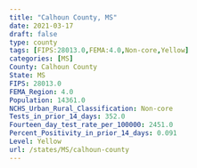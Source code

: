 ```yaml
---
title: "Calhoun County, MS"
date: 2021-03-17
draft: false
type: county
tags: [FIPS:28013.0,FEMA:4.0,Non-core,Yellow]
categories: [MS]
County: Calhoun County
State: MS
FIPS: 28013.0
FEMA_Region: 4.0
Population: 14361.0
NCHS_Urban_Rural_Classification: Non-core
Tests_in_prior_14_days: 352.0
Fourteen_day_test_rate_per_100000: 2451.0
Percent_Positivity_in_prior_14_days: 0.091
Level: Yellow
url: /states/MS/calhoun-county
---
```



